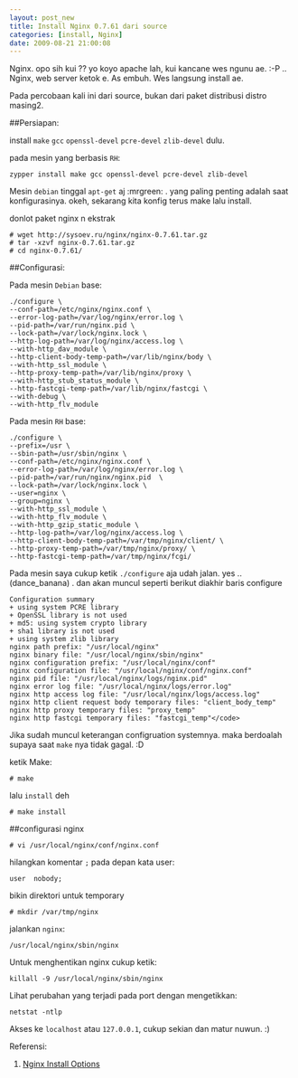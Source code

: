 ```yaml
--- 
layout: post_new
title: Install Nginx 0.7.61 dari source
categories: [install, Nginx]
date: 2009-08-21 21:00:08
---
```


Nginx. opo sih kui ?? yo koyo apache lah, kui kancane wes ngunu ae. :-P .. Nginx, web server ketok e. As embuh. Wes langsung install ae.

Pada percobaan kali ini dari source, bukan dari paket distribusi distro masing2.

##Persiapan:

install `make` `gcc` `openssl-devel` `pcre-devel` `zlib-devel` dulu.

pada mesin yang berbasis `RH`:

	zypper install make gcc openssl-devel pcre-devel zlib-devel


Mesin `debian` tinggal `apt-get` aj :mrgreen: . yang paling penting adalah saat konfigurasinya. okeh, sekarang kita konfig terus make lalu install.

donlot paket nginx n ekstrak

	# wget http://sysoev.ru/nginx/nginx-0.7.61.tar.gz
	# tar -xzvf nginx-0.7.61.tar.gz
	# cd nginx-0.7.61/


##Configurasi:

Pada mesin `Debian` base:

	./configure \
	--conf-path=/etc/nginx/nginx.conf \
	--error-log-path=/var/log/nginx/error.log \
	--pid-path=/var/run/nginx.pid \
	--lock-path=/var/lock/nginx.lock \
	--http-log-path=/var/log/nginx/access.log \
	--with-http_dav_module \
	--http-client-body-temp-path=/var/lib/nginx/body \
	--with-http_ssl_module \
	--http-proxy-temp-path=/var/lib/nginx/proxy \
	--with-http_stub_status_module \
	--http-fastcgi-temp-path=/var/lib/nginx/fastcgi \
	--with-debug \
	--with-http_flv_module

Pada mesin `RH` base:

	./configure \
	--prefix=/usr \
	--sbin-path=/usr/sbin/nginx \
	--conf-path=/etc/nginx/nginx.conf \
	--error-log-path=/var/log/nginx/error.log \
	--pid-path=/var/run/nginx/nginx.pid  \
	--lock-path=/var/lock/nginx.lock \
	--user=nginx \
	--group=nginx \
	--with-http_ssl_module \
	--with-http_flv_module \
	--with-http_gzip_static_module \
	--http-log-path=/var/log/nginx/access.log \
	--http-client-body-temp-path=/var/tmp/nginx/client/ \
	--http-proxy-temp-path=/var/tmp/nginx/proxy/ \
	--http-fastcgi-temp-path=/var/tmp/nginx/fcgi/

Pada mesin saya cukup ketik `./configure` aja udah jalan. yes .. (dance_banana) . dan akan muncul seperti berikut diakhir baris configure

	Configuration summary
	+ using system PCRE library
	+ OpenSSL library is not used
	+ md5: using system crypto library
	+ sha1 library is not used
	+ using system zlib library
	nginx path prefix: "/usr/local/nginx"
	nginx binary file: "/usr/local/nginx/sbin/nginx"
	nginx configuration prefix: "/usr/local/nginx/conf"
	nginx configuration file: "/usr/local/nginx/conf/nginx.conf"
	nginx pid file: "/usr/local/nginx/logs/nginx.pid"
	nginx error log file: "/usr/local/nginx/logs/error.log"
	nginx http access log file: "/usr/local/nginx/logs/access.log"
	nginx http client request body temporary files: "client_body_temp"
	nginx http proxy temporary files: "proxy_temp"
	nginx http fastcgi temporary files: "fastcgi_temp"</code>
	
Jika sudah muncul keterangan configruation systemnya. maka berdoalah supaya saat `make` nya tidak gagal. :D

ketik Make:

	# make

lalu `install` deh

	# make install


##configurasi nginx

	# vi /usr/local/nginx/conf/nginx.conf

hilangkan komentar `;` pada depan kata user:

	user  nobody;

bikin direktori untuk temporary

	# mkdir /var/tmp/nginx

jalankan `nginx`:

	/usr/local/nginx/sbin/nginx

Untuk menghentikan nginx cukup ketik:

	killall -9 /usr/local/nginx/sbin/nginx

Lihat perubahan yang terjadi pada port dengan mengetikkan:

	netstat -ntlp

Akses ke `localhost` atau `127.0.0.1`, cukup sekian dan matur nuwun. :)



Referensi:
1. [Nginx Install Options](http://wiki.nginx.org/NginxInstallOptions)
